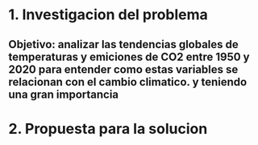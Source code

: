# 1. Investigacion del problema
## Objetivo: analizar las tendencias globales de temperaturas y emiciones de CO2 entre 1950 y 2020 para entender como estas variables se relacionan con el cambio climatico. y teniendo una gran importancia

# 2. Propuesta para la solucion
##
